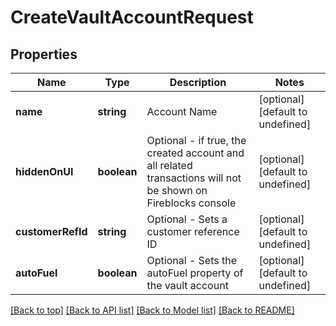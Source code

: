 # CreateVaultAccountRequest

## Properties

|Name | Type | Description | Notes|
|------------ | ------------- | ------------- | -------------|
|**name** | **string** | Account Name | [optional] [default to undefined]|
|**hiddenOnUI** | **boolean** | Optional - if true, the created account and all related transactions will not be shown on Fireblocks console | [optional] [default to undefined]|
|**customerRefId** | **string** | Optional - Sets a customer reference ID | [optional] [default to undefined]|
|**autoFuel** | **boolean** | Optional - Sets the autoFuel property of the vault account | [optional] [default to undefined]|




[[Back to top]](#) [[Back to API list]](../../README.md#documentation-for-api-endpoints) [[Back to Model list]](../../README.md#documentation-for-models) [[Back to README]](../../README.md)
